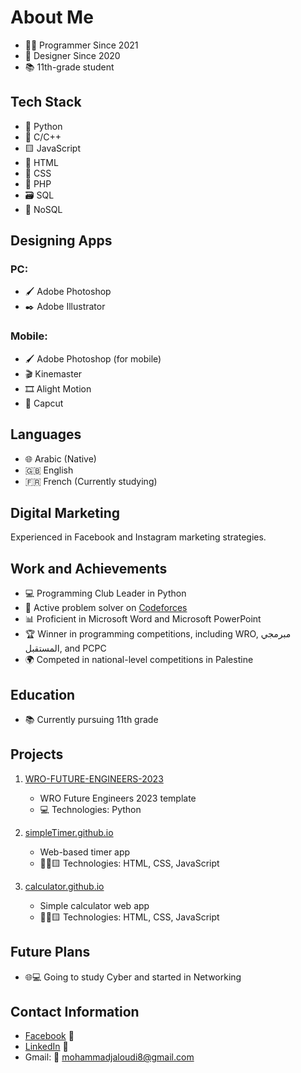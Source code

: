 # About Me

- 👨‍💻 Programmer Since 2021
- 🎨 Designer Since 2020
- 📚 11th-grade student

## Tech Stack

- 🐍 Python
- 🔵 C/C++
- 🟨 JavaScript
- 🍊 HTML
- 🎨 CSS
- 🐘 PHP
- 🗃️ SQL
- 📄 NoSQL

## Designing Apps

### PC:
- 🖌️ Adobe Photoshop
- ✒️ Adobe Illustrator

### Mobile:
- 🖌️ Adobe Photoshop (for mobile)
- 🎬 Kinemaster
- 🎞️ Alight Motion
- 🎥 Capcut

## Languages

- 🌐 Arabic (Native)
- 🇬🇧 English
- 🇫🇷 French (Currently studying)

## Digital Marketing

Experienced in Facebook and Instagram marketing strategies.

## Work and Achievements

- 💻 Programming Club Leader in Python
- 🚀 Active problem solver on [Codeforces](https://codeforces.com/profile/secret2023)
- 📊 Proficient in Microsoft Word and Microsoft PowerPoint
- 🏆 Winner in programming competitions, including WRO, مبرمجي المستقبل, and PCPC
- 🌍 Competed in national-level competitions in Palestine

## Education

- 📚 Currently pursuing 11th grade

## Projects

1. [WRO-FUTURE-ENGINEERS-2023](https://github.com/mohammadjaloudi/WRO-FUTURE-ENGINEERS-2023)
   - WRO Future Engineers 2023 template
   - 💻 Technologies: Python

2. [simpleTimer.github.io](https://github.com/mohammadjaloudi/simpleTimer.github.io)
   - Web-based timer app
   - 🍊🎨🟨 Technologies: HTML, CSS, JavaScript

3. [calculator.github.io](https://github.com/mohammadjaloudi/calculator.github.io)
   - Simple calculator web app
   - 🍊🎨🟨 Technologies: HTML, CSS, JavaScript

## Future Plans

- 🌐💻 Going to study Cyber and started in Networking

## Contact Information

- [Facebook](https://www.facebook.com/Mohammad.Jaloudi.999/) 📘
- [LinkedIn](https://www.linkedin.com/in/mohammad-jaloudi-8176a5299/) 🔗
- Gmail: 📧 mohammadjaloudi8@gmail.com
